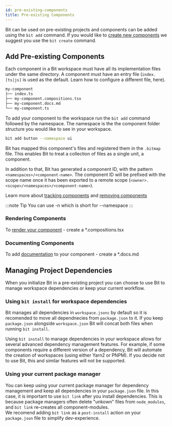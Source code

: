 ```yaml
---
id: pre-existing-components
title: Pre-existing Components
---
```


Bit can be used on pre-existing projects and components can be added using the `bit add` command. If you would like to [create new components](/getting-started/creating-components) we suggest you use the `bit create` command.

## Add Pre-existing Components

Each component in a Bit workspace must have all its implementation files under the same directory. A component must have an entry file (`index.[ts|js]` is used as the default. Learn how to configure a different file, here).

```bash
my-component
├── index.ts
├── my-component.compositions.tsx
├── my-component.docs.md
└── my-component.ts
```

To add your component to the workspace run the `bit add` command followed by the namespace. The namespace is the the component folder structure you would like to see in your workspace.

```bash
bit add button --namespace ui
```

Bit has mapped this component's files and registered them in the `.bitmap` file. This enables Bit to treat a collection of files as a single unit, a component.

In addition to that, Bit has generated a component ID, with the pattern `<namespaces>/<component-name>`. The component ID will be prefixed with the scope name once it has been exported to a remote scope (`<owner>.<scope>/<namespaces>/<component-name>`).

Learn more about [tracking components](/building-with-bit/tracking-components) and [removing components](building-with-bit/removing-components)

:::note Tip
You can use -n which is short for --namespace
:::

### Rendering Components

To [render your component](/building-with-bit/component-compositions) - create a \*.compositions.tsx

### Documenting Components

To add [documentation](/building-with-bit/documenting-components) to your component - create a \*.docs.md

## Managing Project Dependencies

When you initialize Bit in a pre-existing project you can choose to use Bit to manage workspace dependencies or keep your current workflow.

### Using `bit install` for workspace dependencies

Bit manages all dependencies in `workspace.jsonc` by default so it is recomended to move all dependnecies from `package.json` to it. If you keep `package.json` alongside `workspace.json` Bit will concat both files when running `bit install`.

Using `bit install` to manage dependencies in your workspace allows for several advanced dependency management features. For example, if some components require a different version of a dependency, Bit will automate the creation of workspaces (using either Yarn2 or PNPM). If you decide not to use Bit, this and similar features will not be supported.

### Using your current package manager

You can keep using your current package manager for dependency management and keep all dependencies in your `package.json` file. In this case, it is important to use `bit link` after you install dependencies. This is because package managers often delete "unkown" files from `node_modules`, and `bit link` re-creates all component-modules.  
We recomend adding `bit link` as a `post-install` action on your `package.json` file to simplify dev-experience.
